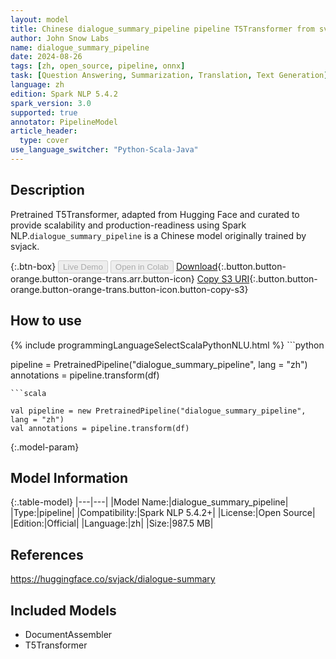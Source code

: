 ```yaml
---
layout: model
title: Chinese dialogue_summary_pipeline pipeline T5Transformer from svjack
author: John Snow Labs
name: dialogue_summary_pipeline
date: 2024-08-26
tags: [zh, open_source, pipeline, onnx]
task: [Question Answering, Summarization, Translation, Text Generation]
language: zh
edition: Spark NLP 5.4.2
spark_version: 3.0
supported: true
annotator: PipelineModel
article_header:
  type: cover
use_language_switcher: "Python-Scala-Java"
---
```


## Description

Pretrained T5Transformer, adapted from Hugging Face and curated to provide scalability and production-readiness using Spark NLP.`dialogue_summary_pipeline` is a Chinese model originally trained by svjack.

{:.btn-box}
<button class="button button-orange" disabled>Live Demo</button>
<button class="button button-orange" disabled>Open in Colab</button>
[Download](https://s3.amazonaws.com/auxdata.johnsnowlabs.com/public/models/dialogue_summary_pipeline_zh_5.4.2_3.0_1724716061329.zip){:.button.button-orange.button-orange-trans.arr.button-icon}
[Copy S3 URI](s3://auxdata.johnsnowlabs.com/public/models/dialogue_summary_pipeline_zh_5.4.2_3.0_1724716061329.zip){:.button.button-orange.button-orange-trans.button-icon.button-copy-s3}

## How to use



<div class="tabs-box" markdown="1">
{% include programmingLanguageSelectScalaPythonNLU.html %}
```python

pipeline = PretrainedPipeline("dialogue_summary_pipeline", lang = "zh")
annotations =  pipeline.transform(df)   

```
```scala

val pipeline = new PretrainedPipeline("dialogue_summary_pipeline", lang = "zh")
val annotations = pipeline.transform(df)

```
</div>

{:.model-param}
## Model Information

{:.table-model}
|---|---|
|Model Name:|dialogue_summary_pipeline|
|Type:|pipeline|
|Compatibility:|Spark NLP 5.4.2+|
|License:|Open Source|
|Edition:|Official|
|Language:|zh|
|Size:|987.5 MB|

## References

https://huggingface.co/svjack/dialogue-summary

## Included Models

- DocumentAssembler
- T5Transformer